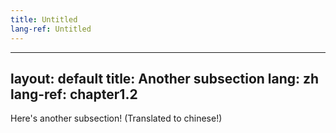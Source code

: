 ```yaml
---
title: Untitled
lang-ref: Untitled
---
```


---
layout: default
title: Another subsection
lang: zh
lang-ref: chapter1.2
---

Here's another subsection! (Translated to chinese!)
